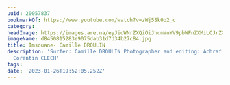 ```yaml
---
uuid: 20057837
bookmarkOf: https://www.youtube.com/watch?v=zWj5Sk0o2_c
category: 
headImage: https://images.are.na/eyJidWNrZXQiOiJhcmVuYV9pbWFnZXMiLCJrZXkiOiIyMDA1NzgzNy9vcmlnaW5hbF9kODQ1MDgxNTI4M2U5MDc1ZGFiMzFkN2QzNGIyN2M4NC5qcGciLCJlZGl0cyI6eyJyZXNpemUiOnsid2lkdGgiOjEyMDAsImhlaWdodCI6MTIwMCwiZml0IjoiaW5zaWRlIiwid2l0aG91dEVubGFyZ2VtZW50Ijp0cnVlfSwid2VicCI6eyJxdWFsaXR5Ijo5MH0sImpwZWciOnsicXVhbGl0eSI6OTB9LCJyb3RhdGUiOm51bGx9fQ==?bc=0
imageName: d8450815283e9075dab31d7d34b27c84.jpg
title: Imsouane- Camille DROULIN
description: 'Surfer: Camille DROULIN Photographer and editing: Achraf BAKHCHA Music:
  Corentin CLECH'
tags: 
date: '2023-01-26T19:52:05.252Z'
---
```

